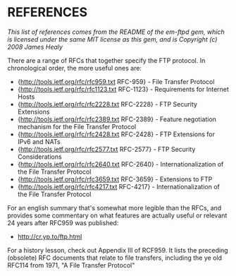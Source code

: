 # REFERENCES

_This list of references comes from the README of the em-ftpd gem,
which is licensed under the same MIT license as this gem, and is
Copyright (c) 2008 James Healy_

There are a range of RFCs that together specify the FTP protocol. In
chronological order, the more useful ones are:

* {http://tools.ietf.org/rfc/rfc959.txt RFC-959} - File Transfer Protocol
* {http://tools.ietf.org/rfc/rfc1123.txt RFC-1123} - Requirements for Internet Hosts
* {http://tools.ietf.org/rfc/rfc2228.txt RFC-2228} - FTP Security Extensions
* {http://tools.ietf.org/rfc/rfc2389.txt RFC-2389} - Feature negotiation mechanism for the File Transfer Protocol
* {http://tools.ietf.org/rfc/rfc2428.txt RFC-2428} - FTP Extensions for IPv6 and NATs
* {http://tools.ietf.org/rfc/rfc2577.txt RFC-2577} - FTP Security Considerations
* {http://tools.ietf.org/rfc/rfc2640.txt RFC-2640} - Internationalization of the File Transfer Protocol
* {http://tools.ietf.org/rfc/rfc3659.txt RFC-3659} - Extensions to FTP
* {http://tools.ietf.org/rfc/rfc4217.txt RFC-4217} - Internationalization of the File Transfer Protocol

For an english summary that's somewhat more legible than the RFCs, and
provides some commentary on what features are actually useful or
relevant 24 years after RFC959 was published:

* <http://cr.yp.to/ftp.html>

For a history lesson, check out Appendix III of RCF959. It lists the
preceding (obsolete) RFC documents that relate to file transfers,
including the ye old RFC114 from 1971, "A File Transfer Protocol"
